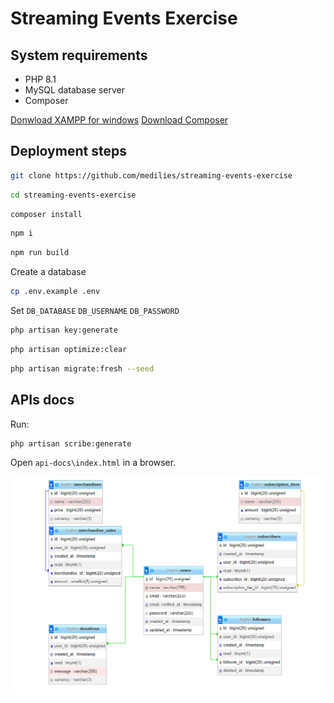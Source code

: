 # Streaming Events Exercise

## System requirements

-   PHP 8.1
-   MySQL database server
-   Composer

[Donwload XAMPP for windows](https://sourceforge.net/projects/xampp/files/XAMPP%20Windows/8.1.12/)
[Download Composer](https://getcomposer.org/download/)

## Deployment steps

```bash
git clone https://github.com/medilies/streaming-events-exercise
```

```bash
cd streaming-events-exercise
```

```bash
composer install
```

```bash
npm i
```

```bash
npm run build
```

Create a database

```bash
cp .env.example .env
```

Set `DB_DATABASE` `DB_USERNAME` `DB_PASSWORD`

```bash
php artisan key:generate
```

```bash
php artisan optimize:clear
```

```bash
php artisan migrate:fresh --seed
```

## APIs docs

Run:

```bash
php artisan scribe:generate
```

Open `api-docs\index.html` in a browser.

![db](./db_diagram.png)
